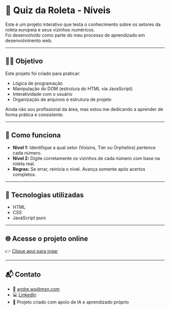 
# 🎯 Quiz da Roleta - Níveis

Este é um projeto interativo que testa o conhecimento sobre os setores da roleta europeia e seus vizinhos numéricos.  
Foi desenvolvido como parte do meu processo de aprendizado em desenvolvimento web.

---

## 👨‍💻 Objetivo

Este projeto foi criado para praticar:

- Lógica de programação
- Manipulação do DOM (estrutura do HTML via JavaScript)
- Interatividade com o usuário
- Organização de arquivos e estrutura de projeto

Ainda não sou profissional da área, mas estou me dedicando a aprender de forma prática e consistente.

---

## 🧪 Como funciona

- **Nível 1:** Identifique a qual setor (Voisins, Tier ou Orphelins) pertence cada número.
- **Nível 2:** Digite corretamente os vizinhos de cada número com base na roleta real.
- **Regras:** Se errar, reinicia o nível. Avança somente após acertos completos.

---

## 🚀 Tecnologias utilizadas

- HTML
- CSS
- JavaScript puro

---

## 🌐 Acesse o projeto online

👉 [Clique aqui para jogar](https://asjcdev.github.io/quiz-roleta/)


---

## 📬 Contato

- 📧 andre.ws@msn.com  
- 💻 [LinkedIn](https://linkedin.com/in/asjcde)  
- 🧠 Projeto criado com apoio de IA e aprendizado próprio
